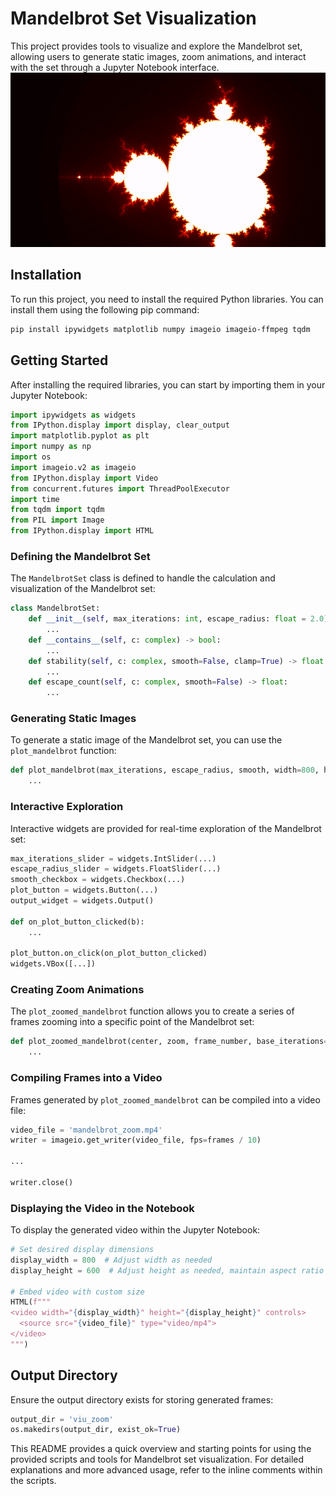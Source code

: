 
# Mandelbrot Set Visualization

This project provides tools to visualize and explore the Mandelbrot set, allowing users to generate static images, zoom animations, and interact with the set through a Jupyter Notebook interface.
![Demo of the application](mandelbrot_zoom.gif)

## Installation

To run this project, you need to install the required Python libraries. You can install them using the following pip command:

```bash
pip install ipywidgets matplotlib numpy imageio imageio-ffmpeg tqdm
```

## Getting Started

After installing the required libraries, you can start by importing them in your Jupyter Notebook:

```python
import ipywidgets as widgets
from IPython.display import display, clear_output
import matplotlib.pyplot as plt
import numpy as np
import os
import imageio.v2 as imageio
from IPython.display import Video
from concurrent.futures import ThreadPoolExecutor
import time
from tqdm import tqdm
from PIL import Image
from IPython.display import HTML
```

### Defining the Mandelbrot Set

The `MandelbrotSet` class is defined to handle the calculation and visualization of the Mandelbrot set:

```python
class MandelbrotSet:
    def __init__(self, max_iterations: int, escape_radius: float = 2.0):
        ...
    def __contains__(self, c: complex) -> bool:
        ...
    def stability(self, c: complex, smooth=False, clamp=True) -> float:
        ...
    def escape_count(self, c: complex, smooth=False) -> float:
        ...
```

### Generating Static Images

To generate a static image of the Mandelbrot set, you can use the `plot_mandelbrot` function:

```python
def plot_mandelbrot(max_iterations, escape_radius, smooth, width=800, height=600, x_center=-0.5, y_center=0, zoom=1):
    ...
```

### Interactive Exploration

Interactive widgets are provided for real-time exploration of the Mandelbrot set:

```python
max_iterations_slider = widgets.IntSlider(...)
escape_radius_slider = widgets.FloatSlider(...)
smooth_checkbox = widgets.Checkbox(...)
plot_button = widgets.Button(...)
output_widget = widgets.Output()

def on_plot_button_clicked(b):
    ...

plot_button.on_click(on_plot_button_clicked)
widgets.VBox([...])
```

### Creating Zoom Animations

The `plot_zoomed_mandelbrot` function allows you to create a series of frames zooming into a specific point of the Mandelbrot set:

```python
def plot_zoomed_mandelbrot(center, zoom, frame_number, base_iterations=100):
    ...
```

### Compiling Frames into a Video

Frames generated by `plot_zoomed_mandelbrot` can be compiled into a video file:

```python
video_file = 'mandelbrot_zoom.mp4'
writer = imageio.get_writer(video_file, fps=frames / 10)

...

writer.close()
```

### Displaying the Video in the Notebook

To display the generated video within the Jupyter Notebook:

```python
# Set desired display dimensions
display_width = 800  # Adjust width as needed
display_height = 600  # Adjust height as needed, maintain aspect ratio

# Embed video with custom size
HTML(f"""
<video width="{display_width}" height="{display_height}" controls>
  <source src="{video_file}" type="video/mp4">
</video>
""")
```

## Output Directory

Ensure the output directory exists for storing generated frames:

```python
output_dir = 'viu_zoom'
os.makedirs(output_dir, exist_ok=True)
```

This README provides a quick overview and starting points for using the provided scripts and tools for Mandelbrot set visualization. For detailed explanations and more advanced usage, refer to the inline comments within the scripts.

